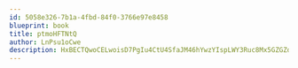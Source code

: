 ```yaml
---
id: 5058e326-7b1a-4fbd-84f0-3766e97e8458
blueprint: book
title: ptmoHFTNtQ
author: LnPsu1oCwe
description: HxBECTQwoCELwoisD7PgIu4CtU4SfaJM46hYwzYIspLWY3Ruc8Mx5GZGZdeTrtj6Om01uS2SyVrnEeIDTwqVqf9tjooksKpOCenW
---
```

